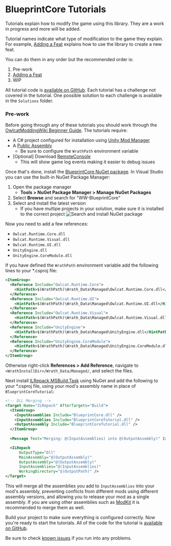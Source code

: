 ﻿# BlueprintCore Tutorials

Tutorials explain how to modify the game using this library. They are a work in progress and more will be added.

Tutorial names indicate what type of modification to the game they explain. For example, [Adding a Feat](feat.md) explains how to use the library to create a new feat.

You can do them in any order but the recommended order is:

1. Pre-work
2. [Adding a Feat](feat.md)
3. WIP

All tutorial code is [available on GitHub](https://github.com/WittleWolfie/WW-Blueprint-Core/tree/main/Tutorials). Each tutorial has a challenge not covered in the tutorial. One possible solution to each challenge is available in the `Solutions` folder.

### Pre-work

Before going through any of these tutorials you should work through the [OwlcatModdingWiki Beginner Guide](https://github.com/WittleWolfie/OwlcatModdingWiki/wiki/Beginner-Guide). The tutorials require:

* A C# project configured for installation using [Unity Mod Manager](https://www.nexusmods.com/site/mods/21)
* A [Public Assembly](https://github.com/WittleWolfie/OwlcatModdingWiki/wiki/Publicize-Assemblies)
    * Be sure to configure the `WrathPath` environment variable
* [Optional] Download [RemoteConsole](https://github.com/OwlcatOpenSource/RemoteConsole/releases)
    * This will show game log events making it easier to debug issues

Once that's done, install the [BlueprintCore NuGet package](https://www.nuget.org/packages/WW-Blueprint-Core). In Visual Studio you can use the built-in NuGet Package Manager:

1. Open the package manager
    * **Tools > NuGet Package Manager > Manage NuGet Packages**
2. Select **Browse** and search for "WW-BlueprintCore"
3. Select and install the latest version
    * If you have multipe projects in your solution, make sure it is installed to the correct project
![Search and install NuGet package](~/images/install_with_nuget.png)

Now you need to add a few references:

* `Owlcat.Runtime.Core.dll`
* `Owlcat.Runtime.Visual.dll`
* `Owlcat.Runtime.UI.dll`
* `UnityEngine.dll`
* `UnityEngine.CoreModule.dll`

If you have defined the `WrathPath` environment variable add the following lines to your *.csproj file:

```xml
<ItemGroup>
  <Reference Include="Owlcat.Runtime.Core">
    <HintPath>$(WrathPath)\Wrath_Data\Managed\Owlcat.Runtime.Core.dll</HintPath>
  </Reference>
  <Reference Include="Owlcat.Runtime.UI">
    <HintPath>$(WrathPath)\Wrath_Data\Managed\Owlcat.Runtime.UI.dll</HintPath>
  </Reference>
  <Reference Include="Owlcat.Runtime.Visual">
    <HintPath>$(WrathPath)\Wrath_Data\Managed\Owlcat.Runtime.Visual.dll</HintPath>
  </Reference>
  <Reference Include="UnityEngine">
    <HintPath>$(WrathPath)\Wrath_Data\Managed\UnityEngine.dll</HintPath>
  </Reference>
  <Reference Include="UnityEngine.CoreModule">
    <HintPath>$(WrathPath)\Wrath_Data\Managed\UnityEngine.CoreModule.dll</HintPath>
  </Reference>
</ItemGroup>
```

Otherwise right-click **References > Add Reference**, navigate to `<WrathInstallDir>/Wrath_Data/Managed/`, and select the files.

Next install [ILRepack.MSBuild.Task](https://www.nuget.org/packages/ILRepack.MSBuild.Task/) using NuGet and add the following to your *.csproj file, using your mod's assembly name in place of `BlueprintCoreTutorial`:

```xml
<!-- DLL Merging -->
<Target Name="ILRepack" AfterTargets="Build">
  <ItemGroup>
    <InputAssemblies Include="BlueprintCore.dll" />
    <InputAssemblies Include="BlueprintCoreTutorial.dll" />
    <OutputAssembly Include="BlueprintCoreTutorial.dll" />
  </ItemGroup>
    
  <Message Text="Merging: @(InputAssemblies) into @(OutputAssembly)" Importance="High" />

  <ILRepack
      OutputType="Dll"
      MainAssembly="@(OutputAssembly)"
      OutputAssembly="@(OutputAssembly)"
      InputAssemblies="@(InputAssemblies)"
      WorkingDirectory="$(OutputPath)" />
</Target>
```

This will merge all the assemblies you add to `InputAssemblies` into your mod's assembly, preventing conflicts from different mods using different assembly versions, and allowing you to release your mod as a single assembly. If you are using other assemblies such as [ModKit](https://github.com/cabarius/ToyBox/tree/master/ModKit) it is recommended to merge them as well.

Build your project to make sure everything is configured correctly. Now you're ready to start the tutorials. All of the code for the tutorial is [available on GitHub](https://github.com/WittleWolfie/WW-Blueprint-Core/tree/main/Tutorials).

Be sure to check [known issues](~issues.md) if you run into any problems.